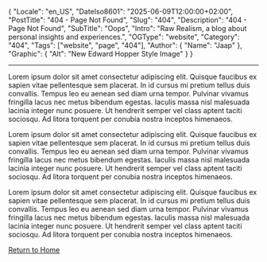 ﻿{
  "Locale": "en_US",
  "DateIso8601": "2025-06-09T12:00:00+02:00",
  "PostTitle": "404 - Page Not Found",
  "Slug": "404",
  "Description": "404 - Page Not Found",
  "SubTitle": "Oops",
  "Intro": "Raw Realism, a blog about personal insights and experiences.",
  "OGType": "website",
  "Category": "404",
  "Tags": ["website", "page", "404"],
  "Author": {
    "Name": "Jaap"
  },
  "Graphic": {
    "Alt": "New Edward Hopper Style Image"
  }
}

---

<p>Lorem ipsum dolor sit amet consectetur adipiscing elit. Quisque faucibus ex sapien vitae pellentesque sem placerat. In id cursus mi pretium tellus duis convallis. Tempus leo eu aenean sed diam urna tempor. Pulvinar vivamus fringilla lacus nec metus bibendum egestas. Iaculis massa nisl malesuada lacinia integer nunc posuere. Ut hendrerit semper vel class aptent taciti sociosqu. Ad litora torquent per conubia nostra inceptos himenaeos.</p>

<p>Lorem ipsum dolor sit amet consectetur adipiscing elit. Quisque faucibus ex sapien vitae pellentesque sem placerat. In id cursus mi pretium tellus duis convallis. Tempus leo eu aenean sed diam urna tempor. Pulvinar vivamus fringilla lacus nec metus bibendum egestas. Iaculis massa nisl malesuada lacinia integer nunc posuere. Ut hendrerit semper vel class aptent taciti sociosqu. Ad litora torquent per conubia nostra inceptos himenaeos.</p>

<p>Lorem ipsum dolor sit amet consectetur adipiscing elit. Quisque faucibus ex sapien vitae pellentesque sem placerat. In id cursus mi pretium tellus duis convallis. Tempus leo eu aenean sed diam urna tempor. Pulvinar vivamus fringilla lacus nec metus bibendum egestas. Iaculis massa nisl malesuada lacinia integer nunc posuere. Ut hendrerit semper vel class aptent taciti sociosqu. Ad litora torquent per conubia nostra inceptos himenaeos.</p>

<div><a href="/">Return to Home</a></div>
